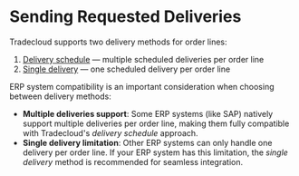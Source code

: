 # Sending Requested Deliveries

Tradecloud supports two delivery methods for order lines:

1. [Delivery schedule](sending-delivery-schedule/sending-my-first-order.md) — multiple scheduled deliveries per order line
2. [Single delivery](sending-single-delivery/sending-my-first-order.md) — one scheduled delivery per order line

ERP system compatibility is an important consideration when choosing between delivery methods:

- **Multiple deliveries support**: Some ERP systems (like SAP) natively support multiple deliveries per order line, making them fully compatible with Tradecloud's _delivery schedule_ approach.
- **Single delivery limitation**: Other ERP systems can only handle one delivery per order line. If your ERP system has this limitation, the _single delivery_ method is recommended for seamless integration.
